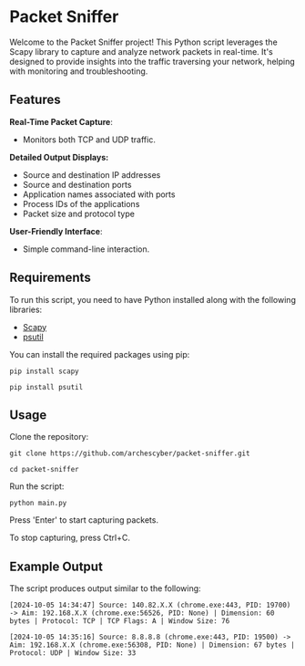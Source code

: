 # Packet Sniffer

Welcome to the Packet Sniffer project! This Python script leverages the Scapy library to capture and analyze network packets in real-time. It's designed to provide insights into the traffic traversing your network, helping with monitoring and troubleshooting.

## Features

**Real-Time Packet Capture**:
 - Monitors both TCP and UDP traffic.
  
**Detailed Output Displays:**
 - Source and destination IP addresses
 - Source and destination ports
 - Application names associated with ports
 - Process IDs of the applications
 - Packet size and protocol type
    
**User-Friendly Interface**:
 - Simple command-line interaction.

## Requirements

To run this script, you need to have Python installed along with the following libraries:

- [Scapy](https://scapy.readthedocs.io/en/latest/installation.html)
- [psutil](https://pypi.org/project/psutil/)

You can install the required packages using pip:

```
pip install scapy
```
```
pip install psutil
```
## Usage
Clone the repository:
```
git clone https://github.com/archescyber/packet-sniffer.git
```
```
cd packet-sniffer
```
Run the script:
```
python main.py
```
Press 'Enter' to start capturing packets.

To stop capturing, press Ctrl+C.

## Example Output
The script produces output similar to the following:

`[2024-10-05 14:34:47] Source: 140.82.X.X (chrome.exe:443, PID: 19700) -> Aim: 192.168.X.X (chrome.exe:56526, PID: None) | Dimension: 60 bytes | Protocol: TCP | TCP Flags: A | Window Size: 76`

`[2024-10-05 14:35:16] Source: 8.8.8.8 (chrome.exe:443, PID: 19500) -> Aim: 192.168.X.X (chrome.exe:56308, PID: None) | Dimension: 67 bytes | Protocol: UDP | Window Size: 33`
